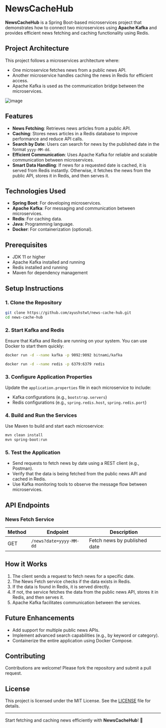 # NewsCacheHub

**NewsCacheHub** is a Spring Boot-based microservices project that demonstrates how to connect two microservices using **Apache Kafka** and provides efficient news fetching and caching functionality using Redis.

## Project Architecture

This project follows a microservices architecture where:
- One microservice fetches news from a public news API.
- Another microservice handles caching the news in Redis for efficient access.
- Apache Kafka is used as the communication bridge between the microservices.

![image](https://github.com/user-attachments/assets/dda9d4f5-e4c9-4fe5-a0b3-9a548ab98e18)


## Features
- **News Fetching**: Retrieves news articles from a public API.
- **Caching**: Stores news articles in a Redis database to improve performance and reduce API calls.
- **Search by Date**: Users can search for news by the published date in the format `yyyy-MM-dd`.
- **Efficient Communication**: Uses Apache Kafka for reliable and scalable communication between microservices.
- **Smart Data Handling**: If news for a requested date is cached, it is served from Redis instantly. Otherwise, it fetches the news from the public API, stores it in Redis, and then serves it.

## Technologies Used
- **Spring Boot**: For developing microservices.
- **Apache Kafka**: For messaging and communication between microservices.
- **Redis**: For caching data.
- **Java**: Programming language.
- **Docker**: For containerization (optional).

## Prerequisites
- JDK 11 or higher
- Apache Kafka installed and running
- Redis installed and running
- Maven for dependency management

## Setup Instructions

### 1. Clone the Repository
```bash
git clone https://github.com/ayushstwt/news-cache-hub.git
cd news-cache-hub
```

### 2. Start Kafka and Redis
Ensure that Kafka and Redis are running on your system. You can use Docker to start them quickly:
```bash
docker run -d --name kafka -p 9092:9092 bitnami/kafka

docker run -d --name redis -p 6379:6379 redis
```

### 3. Configure Application Properties
Update the `application.properties` file in each microservice to include:
- Kafka configurations (e.g., `bootstrap.servers`)
- Redis configurations (e.g., `spring.redis.host`, `spring.redis.port`)

### 4. Build and Run the Services
Use Maven to build and start each microservice:
```bash
mvn clean install
mvn spring-boot:run
```

### 5. Test the Application
- Send requests to fetch news by date using a REST client (e.g., Postman).
- Verify that the data is being fetched from the public news API and cached in Redis.
- Use Kafka monitoring tools to observe the message flow between microservices.

## API Endpoints

### News Fetch Service
| Method | Endpoint                  | Description                |
|--------|---------------------------|----------------------------|
| GET    | `/news?date=yyyy-MM-dd`  | Fetch news by published date |

## How it Works
1. The client sends a request to fetch news for a specific date.
2. The News Fetch service checks if the data exists in Redis.
3. If the data is found in Redis, it is served directly.
4. If not, the service fetches the data from the public news API, stores it in Redis, and then serves it.
5. Apache Kafka facilitates communication between the services.

## Future Enhancements
- Add support for multiple public news APIs.
- Implement advanced search capabilities (e.g., by keyword or category).
- Containerize the entire application using Docker Compose.

## Contributing
Contributions are welcome! Please fork the repository and submit a pull request.

## License
This project is licensed under the MIT License. See the [LICENSE](LICENSE) file for details.

---

Start fetching and caching news efficiently with **NewsCacheHub**! 🚀

